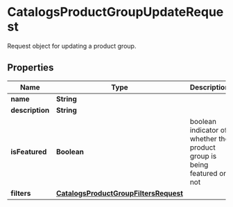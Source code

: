 

# CatalogsProductGroupUpdateRequest

Request object for updating a product group.

## Properties

| Name | Type | Description | Notes |
|------------ | ------------- | ------------- | -------------|
|**name** | **String** |  |  [optional] |
|**description** | **String** |  |  [optional] |
|**isFeatured** | **Boolean** | boolean indicator of whether the product group is being featured or not |  [optional] |
|**filters** | [**CatalogsProductGroupFiltersRequest**](CatalogsProductGroupFiltersRequest.md) |  |  [optional] |



